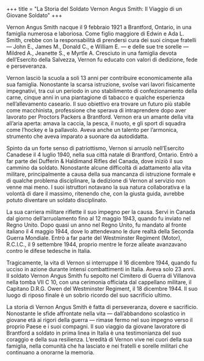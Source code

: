 +++
title = "La Storia del Soldato Vernon Angus Smith: Il Viaggio di un Giovane Soldato"
+++


Vernon Angus Smith nacque il 9 febbraio 1921 a Brantford, Ontario, in una famiglia numerosa e laboriosa. Come figlio maggiore di Edwin e Ada L. Smith, crebbe con la responsabilità di prendersi cura dei suoi cinque fratelli — John E., James M., Donald C., e William E. — e delle sue tre sorelle — Mildred A., Jeanette S., e Myrtle A. Cresciuto in una famiglia devota dell’Esercito della Salvezza, Vernon fu educato con valori di dedizione, fede e perseveranza.

Vernon lasciò la scuola a soli 13 anni per contribuire economicamente alla sua famiglia. Nonostante la scarsa istruzione, svolse vari lavori fisicamente impegnativi, tra cui un periodo in uno stabilimento di confezionamento della carne, cinque anni in una piantagione di tabacco e qualche esperienza nell’allevamento caseario. Il suo obiettivo era trovare un futuro più stabile come macchinista, professione che sperava di intraprendere dopo aver lavorato per Proctors Packers a Brantford. Vernon era un amante della vita all’aria aperta: amava la caccia, la pesca, il nuoto, e gli sport di squadra come l’hockey e la pallavolo. Aveva anche un talento per l’armonica, strumento che aveva imparato a suonare da autodidatta.

Spinto da un forte senso di patriottismo, Vernon si arruolò nell’Esercito Canadese il 4 luglio 1940, nella sua città natale di Brantford, Ontario. Entrò a far parte dei Dufferin & Haldimand Rifles del Canada, dove iniziò il suo cammino da soldato. Nonostante alcune difficoltà di adattamento alla vita militare, principalmente a causa della sua mancanza di istruzione formale e di qualche problema disciplinare, la dedizione di Vernon al servizio non venne mai meno. I suoi istruttori notavano la sua natura collaborativa e la volontà di dare il massimo, ritenendo che, con la giusta guida, avrebbe potuto diventare un soldato disciplinato.

La sua carriera militare riflette il suo impegno per la causa. Servì in Canada dal giorno dell’arruolamento fino al 12 maggio 1943, quando fu inviato nel Regno Unito. Dopo quasi un anno nel Regno Unito, fu mandato al fronte italiano il 4 maggio 1944, dove lo attendevano le dure realtà della Seconda Guerra Mondiale. Entrò a far parte del Westminster Regiment (Motor), R.C.I.C., il 9 settembre 1944, proprio mentre le forze alleate avanzavano contro le difese tedesche in Italia.

Tragicamente, la vita di Vernon si interruppe il 16 dicembre 1944, quando fu ucciso in azione durante intensi combattimenti in Italia. Aveva solo 23 anni. Il soldato Vernon Angus Smith fu sepolto nel Cimitero di Guerra di Villanova nella tomba VII C 10, con una cerimonia officiata dal cappellano militare, il Capitano D.R.G. Owen del Westminster Regiment, il 18 dicembre 1944. 
Il suo luogo di riposo finale è un sobrio ricordo del suo sacrificio ultimo.

La storia di Vernon Angus Smith è fatta di perseveranza, dovere e sacrificio. Nonostante le sfide affrontate nella vita — dall’abbandono scolastico in giovane età ai rigori della guerra — rimase fermo nel suo impegno verso il proprio Paese e i suoi compagni. Il suo viaggio da giovane lavoratore di Brantford a soldato in prima linea in Italia è una testimonianza del suo coraggio e della sua resilienza. 
L’eredità di Vernon vive nei cuori della sua famiglia, nella comunità che ha lasciato e nei fratelli e sorelle militari che continuano a onorarne la memoria.
